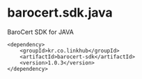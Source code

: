 barocert.sdk.java
================

BaroCert SDK for JAVA


    <dependency>
        <groupId>kr.co.linkhub</groupId>
        <artifactId>barocert-sdk</artifactId>
        <version>1.0.3</version>
    </dependency>
